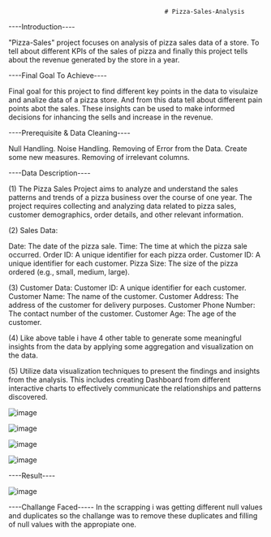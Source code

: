                                                # Pizza-Sales-Analysis

----Introduction----

"Pizza-Sales" project focuses on analysis of pizza sales data of a store.
To tell about different KPIs of the sales of pizza and finally this project tells about the revenue generated by the store in a year.   

----Final Goal To Achieve----

Final goal for this project to find different key points in the data to visulaize and analize data of a pizza store. And from this data tell about different pain points abot the sales. 
These insights can be used to make informed decisions for inhancing the sells and increase in the revenue.

----Prerequisite & Data Cleaning----


Null Handling.
Noise Handling.
Removing of Error from the Data.
Create some new measures.
Removing of irrelevant columns.


----Data Description----

(1) The Pizza Sales Project aims to analyze and understand the sales patterns and trends of a pizza business over the course of one year. 
The project requires collecting and analyzing data related to pizza sales, customer demographics, order details, and other relevant information.

(2) Sales Data:

Date: The date of the pizza sale.
Time: The time at which the pizza sale occurred.
Order ID: A unique identifier for each pizza order.
Customer ID: A unique identifier for each customer.
Pizza Size: The size of the pizza ordered (e.g., small, medium, large).

(3) Customer Data:
Customer ID: A unique identifier for each customer.
Customer Name: The name of the customer.
Customer Address: The address of the customer for delivery purposes.
Customer Phone Number: The contact number of the customer.
Customer Age: The age of the customer.

(4) Like above table i have 4 other table to generate some meaningful insights from the data by applying some aggregation and 
visualization on the data.

(5) Utilize data visualization techniques to present the findings and insights from the analysis. 
This includes creating Dashboard from different interactive charts to effectively communicate the relationships and patterns discovered.

![image](https://github.com/vaibhav7073/Pizza-Sales-Analysis/assets/131877087/0c282487-e3b4-461c-859d-c43a553b0d6c)

![image](https://github.com/vaibhav7073/Pizza-Sales-Analysis/assets/131877087/75094eb9-9013-4b2d-871c-175ccd456673)

![image](https://github.com/vaibhav7073/Pizza-Sales-Analysis/assets/131877087/125610b5-5c33-4d63-95c9-a0f968884e4e)

![image](https://github.com/vaibhav7073/Pizza-Sales-Analysis/assets/131877087/2b5789f8-68ff-4fd7-b845-41411317f9d8)


----Result----

![image](https://github.com/vaibhav7073/Pizza-Sales-Analysis/assets/131877087/fa3174c0-f744-4798-a707-21452ce18ef6)


----Challange Faced-----
In the scrapping i was getting different null values and duplicates 
so the challange was to remove these duplicates and filling of null values with the appropiate one.





